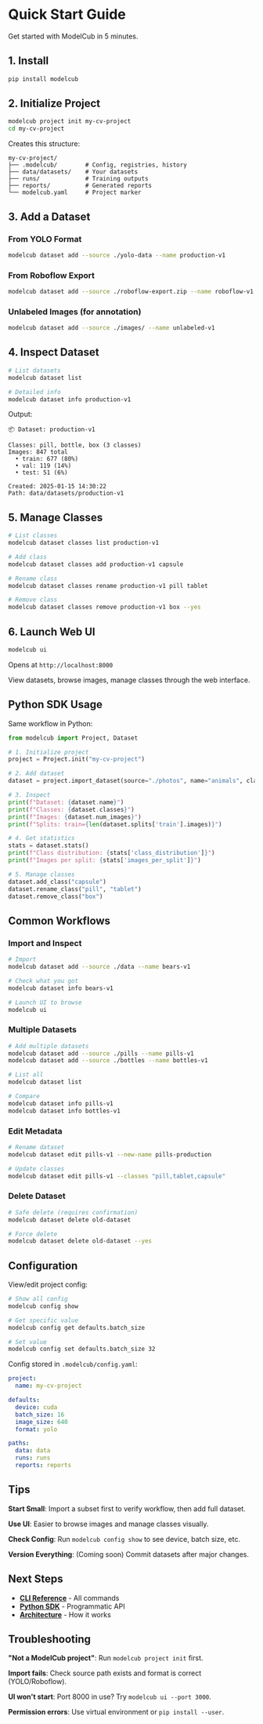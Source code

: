 # Quick Start Guide

Get started with ModelCub in 5 minutes.

## 1. Install

```bash
pip install modelcub
```

## 2. Initialize Project

```bash
modelcub project init my-cv-project
cd my-cv-project
```

Creates this structure:
```
my-cv-project/
├── .modelcub/        # Config, registries, history
├── data/datasets/    # Your datasets
├── runs/             # Training outputs
├── reports/          # Generated reports
└── modelcub.yaml     # Project marker
```

## 3. Add a Dataset

### From YOLO Format

```bash
modelcub dataset add --source ./yolo-data --name production-v1
```

### From Roboflow Export

```bash
modelcub dataset add --source ./roboflow-export.zip --name roboflow-v1
```

### Unlabeled Images (for annotation)

```bash
modelcub dataset add --source ./images/ --name unlabeled-v1
```

## 4. Inspect Dataset

```bash
# List datasets
modelcub dataset list

# Detailed info
modelcub dataset info production-v1
```

Output:
```
📦 Dataset: production-v1

Classes: pill, bottle, box (3 classes)
Images: 847 total
  • train: 677 (80%)
  • val: 119 (14%)
  • test: 51 (6%)

Created: 2025-01-15 14:30:22
Path: data/datasets/production-v1
```

## 5. Manage Classes

```bash
# List classes
modelcub dataset classes list production-v1

# Add class
modelcub dataset classes add production-v1 capsule

# Rename class
modelcub dataset classes rename production-v1 pill tablet

# Remove class
modelcub dataset classes remove production-v1 box --yes
```

## 6. Launch Web UI

```bash
modelcub ui
```

Opens at `http://localhost:8000`

View datasets, browse images, manage classes through the web interface.

## Python SDK Usage

Same workflow in Python:

```python
from modelcub import Project, Dataset

# 1. Initialize project
project = Project.init("my-cv-project")

# 2. Add dataset
dataset = project.import_dataset(source="./photos", name="animals", classes=["bear1", "bear2", "bear3"])

# 3. Inspect
print(f"Dataset: {dataset.name}")
print(f"Classes: {dataset.classes}")
print(f"Images: {dataset.num_images}")
print(f"Splits: train={len(dataset.splits['train'].images)}")

# 4. Get statistics
stats = dataset.stats()
print(f"Class distribution: {stats['class_distribution']}")
print(f"Images per split: {stats['images_per_split']}")

# 5. Manage classes
dataset.add_class("capsule")
dataset.rename_class("pill", "tablet")
dataset.remove_class("box")
```

## Common Workflows

### Import and Inspect

```bash
# Import
modelcub dataset add --source ./data --name bears-v1

# Check what you got
modelcub dataset info bears-v1

# Launch UI to browse
modelcub ui
```

### Multiple Datasets

```bash
# Add multiple datasets
modelcub dataset add --source ./pills --name pills-v1
modelcub dataset add --source ./bottles --name bottles-v1

# List all
modelcub dataset list

# Compare
modelcub dataset info pills-v1
modelcub dataset info bottles-v1
```

### Edit Metadata

```bash
# Rename dataset
modelcub dataset edit pills-v1 --new-name pills-production

# Update classes
modelcub dataset edit pills-v1 --classes "pill,tablet,capsule"
```

### Delete Dataset

```bash
# Safe delete (requires confirmation)
modelcub dataset delete old-dataset

# Force delete
modelcub dataset delete old-dataset --yes
```

## Configuration

View/edit project config:

```bash
# Show all config
modelcub config show

# Get specific value
modelcub config get defaults.batch_size

# Set value
modelcub config set defaults.batch_size 32
```

Config stored in `.modelcub/config.yaml`:
```yaml
project:
  name: my-cv-project

defaults:
  device: cuda
  batch_size: 16
  image_size: 640
  format: yolo

paths:
  data: data
  runs: runs
  reports: reports
```

## Tips

**Start Small**: Import a subset first to verify workflow, then add full dataset.

**Use UI**: Easier to browse images and manage classes visually.

**Check Config**: Run `modelcub config show` to see device, batch size, etc.

**Version Everything**: (Coming soon) Commit datasets after major changes.

## Next Steps

- **[CLI Reference](cli-reference.md)** - All commands
- **[Python SDK](python-sdk.md)** - Programmatic API
- **[Architecture](architecture.md)** - How it works

## Troubleshooting

**"Not a ModelCub project"**: Run `modelcub project init` first.

**Import fails**: Check source path exists and format is correct (YOLO/Roboflow).

**UI won't start**: Port 8000 in use? Try `modelcub ui --port 3000`.

**Permission errors**: Use virtual environment or `pip install --user`.